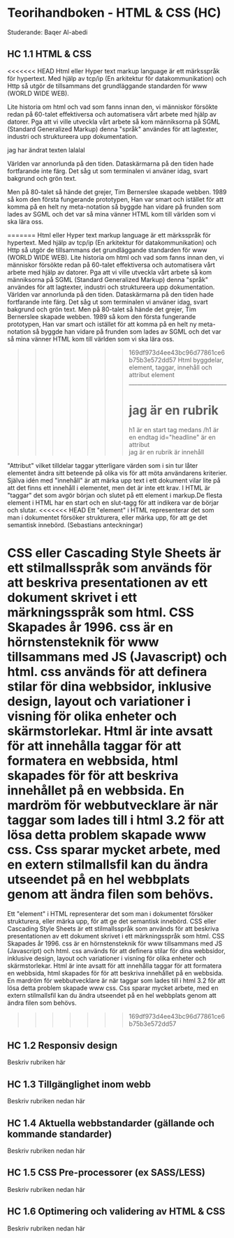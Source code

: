 # Teorihandboken - HTML & CSS (HC)
Studerande: Baqer Al-abedi

## HC 1.1 HTML & CSS
<<<<<<< HEAD
Html eller Hyper text markup language är ett märksspråk för hypertext. Med hjälp av tcp/ip (En arkitektur för datakommunikation) och Http så utgör de tillsammans det grundläggande standarden för www (WORLD WIDE WEB).

Lite historia om html och vad som fanns innan den, vi människor försökte redan på 60-talet effektiversa och automatisera vårt arbete med hjälp av datorer. Pga att vi ville utveckla vårt arbete så kom männiksorna på SGML (Standard Generalized Markup) denna "språk" användes för att lagtexter, industri och struktureera upp dokumentation.

jag har ändrat texten lalalal

Världen var annorlunda på den tiden. Dataskärmarna på den tiden hade fortfarande inte färg. Det såg ut som terminalen vi använer idag, svart bakgrund och grön text. 

Men på 80-talet så hände det grejer, Tim Bernerslee skapade webben. 1989 så kom den första fungerande prototypen, Han var smart och istället för att komma på en helt ny meta-notation så byggde han vidare på frunden som lades av SGML och det var så mina vänner HTML kom till världen som vi ska lära oss.  

=======
Html eller Hyper text markup language är ett märksspråk för hypertext. Med hjälp av tcp/ip (En arkitektur för datakommunikation) och Http så utgör de tillsammans det grundläggande standarden för www (WORLD WIDE WEB). Lite historia om html och vad som fanns innan den, vi människor försökte redan på 60-talet effektiversa och automatisera vårt arbete med hjälp av datorer. Pga att vi ville utveckla vårt arbete så kom männiksorna på SGML (Standard Generalized Markup) denna "språk" användes för att lagtexter, industri och struktureera upp dokumentation. Världen var annorlunda på den tiden. Dataskärmarna på den tiden hade fortfarande inte färg. Det såg ut som terminalen vi använer idag, svart bakgrund och grön text. Men på 80-talet så hände det grejer, Tim Bernerslee skapade webben. 1989 så kom den första fungerande prototypen, Han var smart och istället för att komma på en helt ny meta-notation så byggde han vidare på frunden som lades av SGML och det var så mina vänner HTML kom till världen som vi ska lära oss.  

>>>>>>> 169df973d4ee43bc96d77861ce6b75b3e572dd57
Html byggdelar, element, taggar, innehåll och attribut
                        element
            ___________________________________
            <h1 id="headline">jag är en rubrik</h1>
h1 är en start tag medans /h1 är en endtag
id="headline" är en attribut        
jag är en rubrik är innehåll

"Attribut" vilket tilldelar taggar ytterligare
värden som i sin tur låter elementet ändra sitt beteende på olika vis för att möta användarens kriterier. 
Själva idén med "innehåll" är att märka upp text i ett dokument vilar lite på att det finns ett innehåll i elementet, men det är inte ett krav.
I HTML är "taggar" det som avgör början och slutet på ett element i markup.De flesta element i HTML har en start och en slut-tagg för att indikera var de börjar och slutar.
<<<<<<< HEAD
Ett "element" i HTML representerar det som man i dokumentet försöker strukturera, eller märka upp, för att ge det semantisk innebörd. (Sebastians anteckningar)

CSS eller Cascading Style Sheets är ett stilmallsspråk som används för att beskriva presentationen av ett dokument skrivet i ett märkningsspråk som html. CSS Skapades år 1996. css är en hörnstensteknik för www tillsammans med JS (Javascript) och html. css används för att definera stilar för dina webbsidor, inklusive design, layout och variationer i visning för olika enheter och skärmstorlekar. Html är inte avsatt för att innehålla taggar för att formatera en webbsida, html skapades för för att beskriva innehållet på en webbsida. En mardröm för webbutvecklare är när taggar som <font> lades till i html 3.2 för att lösa detta problem skapade www css. Css sparar mycket arbete, med en extern stilmallsfil kan du ändra utseendet på en hel webbplats genom att ändra filen som behövs. 
=======
Ett "element" i HTML representerar det som man i dokumentet försöker strukturera, eller märka upp, för att ge det semantisk innebörd.
CSS eller Cascading Style Sheets är ett stilmallsspråk som används för att beskriva presentationen av ett dokument skrivet i ett märkningsspråk som html. CSS Skapades år 1996. css är en hörnstensteknik för www tillsammans med JS (Javascript) och html. css används för att definera stilar för dina webbsidor, inklusive design, layout och variationer i visning för olika enheter och skärmstorlekar. Html är inte avsatt för att innehålla taggar för att formatera en webbsida, html skapades för för att beskriva innehållet på en webbsida. En mardröm för webbutvecklare är när taggar som <font> lades till i html 3.2 för att lösa detta problem skapade www css. Css sparar mycket arbete, med en extern stilmallsfil kan du ändra utseendet på en hel webbplats genom att ändra filen som behövs. 
  
>>>>>>> 169df973d4ee43bc96d77861ce6b75b3e572dd57
## HC 1.2 Responsiv design
Beskriv rubriken här

## HC 1.3 Tillgänglighet inom webb
Beskriv rubriken nedan här

## HC 1.4 Aktuella webbstandarder (gällande och kommande standarder)
Beskriv rubriken nedan här

## HC 1.5 CSS Pre-processorer (ex SASS/LESS)
Beskriv rubriken nedan här

## HC 1.6 Optimering och validering av HTML & CSS
Beskriv rubriken nedan här
